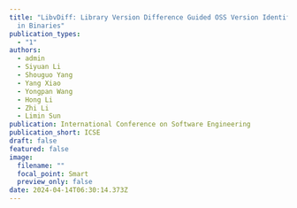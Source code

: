 ```yaml
---
title: "LibvDiff: Library Version Difference Guided OSS Version Identification
  in Binaries"
publication_types:
  - "1"
authors:
  - admin
  - Siyuan Li
  - Shouguo Yang
  - Yang Xiao
  - Yongpan Wang
  - Hong Li
  - Zhi Li
  - Limin Sun
publication: International Conference on Software Engineering
publication_short: ICSE
draft: false
featured: false
image:
  filename: ""
  focal_point: Smart
  preview_only: false
date: 2024-04-14T06:30:14.373Z
---
```

